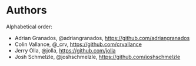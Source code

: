 # Authors

Alphabetical order:

* Adrian Granados, @adriangranados, <https://github.com/adriangranados>
* Colin Vallance, @_crv, <https://github.com/crvallance>
* Jerry Olla, @jolla, <https://github.com/jolla>
* Josh Schmelzle, @joshschmelzle, <https://github.com/joshschmelzle>
